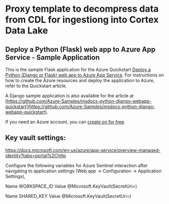 # Proxy template to decompress data from CDL for ingestiong into Cortex Data Lake

## Deploy a Python (Flask) web app to Azure App Service - Sample Application

This is the sample Flask application for the Azure Quickstart [Deploy a Python (Django or Flask) web app to Azure App Service](https://docs.microsoft.com/en-us/azure/app-service/quickstart-python).  For instructions on how to create the Azure resources and deploy the application to Azure, refer to the Quickstart article.

A Django sample application is also available for the article at [https://github.com/Azure-Samples/msdocs-python-django-webapp-quickstart](https://github.com/Azure-Samples/msdocs-python-django-webapp-quickstart).

If you need an Azure account, you can [create on for free](https://azure.microsoft.com/en-us/free/).

## Key vault settings: 

https://docs.microsoft.com/en-us/azure/app-service/overview-managed-identity?tabs=portal%2Chttp

Configure the following variables for Azure Sentinel interaction after navigating to application settings (Web app -> Configuration -> Application Settings),

Name WORKSPACE_ID
Value @Microsoft.KeyVault(SecretUri=<vault URI>)

Name SHARED_KEY
Value @Microsoft.KeyVault(SecretUri=<vault URI>)
